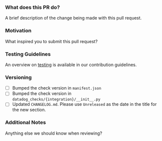 <!-- *Note: Please remember to review the Datadog [Contribution Guidelines](https://github.com/DataDog/dd-agent/blob/master/CONTRIBUTING.md)
if you have not yet done so.* -->

### What does this PR do?

A brief description of the change being made with this pull request.

### Motivation

What inspired you to submit this pull request?

### Testing Guidelines

An overview on [testing](https://github.com/DataDog/dd-agent/blob/master/tests/README.md)
is available in our contribution guidelines.

### Versioning

- [ ] Bumped the check version in `manifest.json`
- [ ] Bumped the check version in `datadog_checks/{integration}/__init__.py`
- [ ] Updated `CHANGELOG.md`. Please use `Unreleased` as the date in the title
  for the new section.

### Additional Notes

Anything else we should know when reviewing?
